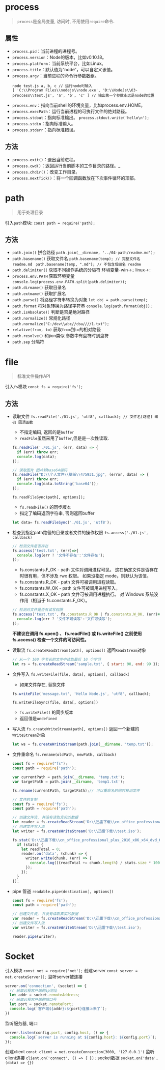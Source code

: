 process
===

> `process`是全局变量, 访问时, 不用使用`require`命令.

属性
---

+ `process.pid`：当前进程的进程号。
+ `process.version`：Node的版本，比如v0.10.18。
+ `process.platform`：当前系统平台，比如Linux。
+ `process.title`：默认值为“node”，可以自定义该值。
+ `process.argv`：当前进程的命令行参数数组。
  ```jsvascript
  node test.js a, b, c // 运行node时输入
  [ 'C:\\Program Files\\nodejs\\node.exe', 'D:\\NodeJs\\03-proccess\\test.js', 'a', 'b', 'c' ] // 输出第一个参数永远是node的位置
  ```
+ `process.env`：指向当前shell的环境变量，比如process.env.HOME。
+ `process.execPath`：运行当前进程的可执行文件的绝对路径。
+ `process.stdout`：指向标准输出。
  `process.stdout.write('hello\n');`
+ `process.stdin`：指向标准输入。
+ `process.stderr`：指向标准错误。

方法
---
+ `process.exit()`：退出当前进程。
+ `process.cwd()`：返回运行当前脚本的工作目录的路径。_
+ `process.chdir()`：改变工作目录。
+ `process.nextTick()`：将一个回调函数放在下次事件循环的顶部。


path
===

> 用于处理目录

引入`path`模块: `const path = require('path);`

方法
---

+ `path.join()` 拼合路径
  `path.join(__dirname, '../04-path/readme.md');`
+ `path.basename()` 获取文件名
  `path.basename(temp); // 完整文件名 readme.md `
  `path.basename(temp, ".md"); // 不包含后缀名 readme`
+ `path.delimiter()` 获取不同操作系统的分隔符
  环境变量-win->`;`  linux->`:`
+ `process.env.PATH` 获取环境变量
  `console.log(process.env.PATH.split(path.delimiter));`
+ `path.dirname()` 获取目录名
+ `path.extname()` 获取扩展名
+ `path.parse()` 将路径字符串转换为对象
  `let obj = path.parse(temp);`
+ `path.format` 将对象转换为路径字符串
  `console.log(path.format(obj));`
+ `path.isAbsolute()` 判断是否是绝对路径
+ `path.normalize()` 常规化路径
  `path.normalize("C:/dev\\abc//cba////1.txt");`
+ `relative(from, to)` 获取`from`到`to`的相对路径
+ `path.resolve()` 和jion类似 参数中有盘符时到盘符
+ `path.sep` 分隔符
  
file
===

> 标准文件操作API

引入`fs`模块 `const fs = require('fs');`

方法
---
+ 读取文件
  `fs.readFile('./01.js', 'utf8', callback); // 文件名[路径] 编码 回调函数`
  + 不指定编码, 返回的是`buffer`
  + `readFile`虽然采用了`buffer`,但是是一次性读取.
  ```javascript
  fs.readFile('./01.js', (err, data) => {
    if (err) throw err;
    console.log(data);
  });

  // 读取图片 图片转base64编码
  fs.readFile("D:\\个人文件\\壁纸\\475931.jpg", (error, data) => {
    if (err) throw err;
    console.log(data.toString('base64'));
  });
  ```
  `fs.readFileSync(path[, options]);` 
  + `fs.readFile()` 的同步版本
  + 指定了编码返回字符串, 否则返回buffer
  ```javascript
  let data= fs.readFileSync('./01.js', 'utf8');
  ```
+ 检查到指定path路径的目录或者文件的操作权限
  `fs.access('./01.js', callback)`
  ```javascript
  // 检测文件是否存在
  fs.access('test.txt', (err)=>{
    console.log(err ? '文件不存在':'文件存在');
  });
  ```
  + fs.constants.F_OK - path 文件对调用进程可见。 这在确定文件是否存在时很有用，但不涉及 rwx 权限。 如果没指定 mode，则默认为该值。
  + fs.constants.R_OK - path 文件可被调用进程读取。
  + fs.constants.W_OK - path 文件可被调用进程写入。
  + fs.constants.X_OK - path 文件可被调用进程执行。 对 Windows 系统没作用（相当于 fs.constants.F_OK）。
  ```javascript
  // 检测对文件是否有读写权限
  fs.access('test.txt', fs.constants.R_OK | fs.constants.W_OK, (err)=>{
    console.log(err ? '文件不可读写':'文件可读写');
  });
  ```
  **不建议在调用 fs.open() 、 fs.readFile() 或 fs.writeFile() 之前使用 fs.access() 检查一个文件的可访问性。**

+ 读取流
  `fs.createReadStream(path[, options])` 返回`ReadStream`对象
  ```javascript
  // 从一个 100 字节长的文件中读取最后 10 个字节
  let rs = fs.createReadStream('sample.txt', { start: 90, end: 99 });
  ```
+ 文件写入
  `fs.writeFile(file, data[, options], callback)`
  + 如果文件存在, 替换文件
  ```javascript
  fs.writeFile('message.txt', 'Hello Node.js', 'utf8', callback);
  ```
  `fs.writeFileSync(file, data[, options])` 
  + `fs.writeFile()` 的同步版本
  + 返回值是`undefined`
+ 写入流
  `fs.createWriteStream(path[, options])` 返回一个新建的`WriteStream`对象
  ```javascript
  let ws = fs.createWriteStream(path.join(__dirname, 'temp.txt'));
  ```

+ 文件重命名
  `fs.rename(oldPath, newPath, callback)`
  ```javascript
  const fs = require("fs");
  const path = require('path');

  var currentPath = path.join(__dirname, 'temp.txt');
  var targetPath = path.join(__dirname, 'temp1.txt');

  fs.rename(currentPath, targetPath);// 可以重命名的同时移动文件
  ```
  ```javascript
  // 文件的复制
  const fs = require('fs');
  const path = require('path');

  // 创建文件流, 并没有读取真实的数据
  let reader = fs.createReadStream('D:\\迅雷下载\\cn_office_professional_plus_2016_x86_x64_dvd_6969182.iso');
  // 创建文件写入流
  let writer = fs.createWriteStream('D:\\迅雷下载\\test.iso');

  fs.stat('D:\\迅雷下载\\cn_office_professional_plus_2016_x86_x64_dvd_6969182.iso', (err, stats) => {
    if (stats) {
      let readTotal = 0;
      reader.on('data', (chunk) => {
        writer.write(chunk, (err) => {
          console.log(((readTotal += chunk.length) / stats.size * 100) + '%');
        });
      });
    }
  });
  ```
+ pipe 管道
  `readable.pipe(destination[, options])`
  ```javascript
  const fs = require('fs');
  const path = require('path');

  // 创建文件流, 并没有读取真实的数据
  var reader = fs.createReadStream('D:\\迅雷下载\\cn_office_professional_plus_2016_x86_x64_dvd_6969182.iso');
  // 创建文件写入流
  var writer = fs.createWriteStream('D:\\迅雷下载\\test.iso');

  reader.pipe(writer);
  ```

Socket
===

引入模块 `const net = require('net');`
创建server `const server = net.createServer();`
监听server被连接 
```javascript
server.on('connection', (socket) => {
  // 获取远程客户端的ip地址
  let addr = socket.remoteAddress;
  // 获取远程客户端的端口号
  let port = socket.remotePort;
  console.log(`客户端${addr}:${port}连接上来了`);
})
```
监听服务器, 端口 
```javascript
server.listen(config.port, config.host, () => {
  console.log(`server is running at ${config.host}: ${config.port}`);
});
```
创建client `const client = net.createConnection(3000, '127.0.0.1')`
监听client连接 `client.on('connect', () => { });`
socket数据 `socket.on('data', (data) => {})`